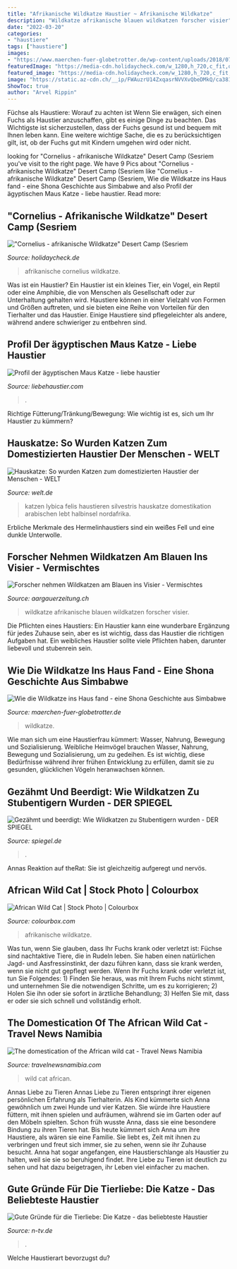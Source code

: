 ```yaml
---
title: "Afrikanische Wildkatze Haustier ~ Afrikanische Wildkatze"
description: "Wildkatze afrikanische blauen wildkatzen forscher visier"
date: "2022-03-20"
categories:
- "haustiere"
tags: ["haustiere"]
images:
- "https://www.maerchen-fuer-globetrotter.de/wp-content/uploads/2018/07/640px-AfricanWildCat.jpg"
featuredImage: "https://media-cdn.holidaycheck.com/w_1280,h_720,c_fit,q_auto,f_auto/ugc/images/ce0c8049-e59f-3429-87b8-392845eee06e"
featured_image: "https://media-cdn.holidaycheck.com/w_1280,h_720,c_fit,q_auto,f_auto/ugc/images/ce0c8049-e59f-3429-87b8-392845eee06e"
image: "https://static.az-cdn.ch/__ip/FWAuzrU14ZxqasrNVVXvQbeDMkQ/ca381f1618c00dcaa9a6cfb8b680251da633b600/n-large-16x9-far"
ShowToc: true
author: "Arvel Rippin"
---
```



Füchse als Haustiere: Worauf zu achten ist
Wenn Sie erwägen, sich einen Fuchs als Haustier anzuschaffen, gibt es einige Dinge zu beachten. Das Wichtigste ist sicherzustellen, dass der Fuchs gesund ist und bequem mit Ihnen leben kann. Eine weitere wichtige Sache, die es zu berücksichtigen gilt, ist, ob der Fuchs gut mit Kindern umgehen wird oder nicht.

	

		
looking for &quot;Cornelius - afrikanische Wildkatze&quot; Desert Camp (Sesriem you've visit to the right page. We have 9 Pics about &quot;Cornelius - afrikanische Wildkatze&quot; Desert Camp (Sesriem like &quot;Cornelius - afrikanische Wildkatze&quot; Desert Camp (Sesriem, Wie die Wildkatze ins Haus fand - eine Shona Geschichte aus Simbabwe and also Profil der ägyptischen Maus Katze - liebe haustier. Read more:
		
    
## &quot;Cornelius - Afrikanische Wildkatze&quot; Desert Camp (Sesriem

<img loading=lazy src="https://media-cdn.holidaycheck.com/w_1280,h_720,c_fit,q_auto,f_auto/ugc/images/ce0c8049-e59f-3429-87b8-392845eee06e" onerror="this.onerror=null;this.src='https://tse3.mm.bing.net/th?id=OIP.I4MBd1hbJ7FudECvHsdLygHaE8&amp;pid=15.1';" alt="&quot;Cornelius - afrikanische Wildkatze&quot; Desert Camp (Sesriem">

_Source: holidaycheck.de_

>afrikanische cornelius wildkatze. 

	

Was ist ein Haustier?
Ein Haustier ist ein kleines Tier, ein Vogel, ein Reptil oder eine Amphibie, die von Menschen als Gesellschaft oder zur Unterhaltung gehalten wird. Haustiere können in einer Vielzahl von Formen und Größen auftreten, und sie bieten eine Reihe von Vorteilen für den Tierhalter und das Haustier. Einige Haustiere sind pflegeleichter als andere, während andere schwieriger zu entbehren sind.

    
## Profil Der ägyptischen Maus Katze - Liebe Haustier

<img loading=lazy src="https://imgs.liebehaustier.com/imgs/cat-impersonating-meerkat-148989133-5a78de1ec67335003733a8e7.jpg" onerror="this.onerror=null;this.src='https://tse3.mm.bing.net/th?id=OIP.DP27NQmgIx4vlYP_uHAGFAHaGm&amp;pid=15.1';" alt="Profil der ägyptischen Maus Katze - liebe haustier">

_Source: liebehaustier.com_

>. 

	

Richtige Fütterung/Tränkung/Bewegung: Wie wichtig ist es, sich um Ihr Haustier zu kümmern?

    
## Hauskatze: So Wurden Katzen Zum Domestizierten Haustier Der Menschen - WELT

<img loading=lazy src="https://img.welt.de/img/kmpkt/mobile211634469/2392503217-ci102l-w1024/Botswana-Tuli-Block-portrait-of-African-wildcat.jpg" onerror="this.onerror=null;this.src='https://tse3.mm.bing.net/th?id=OIP.WVio-2jBs0SAjD8MHg_FAgHaHP&amp;pid=15.1';" alt="Hauskatze: So wurden Katzen zum domestizierten Haustier der Menschen - WELT">

_Source: welt.de_

>katzen lybica felis haustieren silvestris hauskatze domestikation arabischen lebt halbinsel nordafrika. 

	

Erbliche Merkmale des Hermelinhaustiers sind ein weißes Fell und eine dunkle Unterwolle.

    
## Forscher Nehmen Wildkatzen Am Blauen Ins Visier - Vermischtes

<img loading=lazy src="https://static.az-cdn.ch/__ip/FWAuzrU14ZxqasrNVVXvQbeDMkQ/ca381f1618c00dcaa9a6cfb8b680251da633b600/n-large-16x9-far" onerror="this.onerror=null;this.src='https://tse4.mm.bing.net/th?id=OIP.kgP0F5AGrI1nkL5dkXq2zQHaEK&amp;pid=15.1';" alt="Forscher nehmen Wildkatzen am Blauen ins Visier - Vermischtes">

_Source: aargauerzeitung.ch_

>wildkatze afrikanische blauen wildkatzen forscher visier. 

	

Die Pflichten eines Haustiers:
Ein Haustier kann eine wunderbare Ergänzung für jedes Zuhause sein, aber es ist wichtig, dass das Haustier die richtigen Aufgaben hat. Ein weibliches Haustier sollte viele Pflichten haben, darunter liebevoll und stubenrein sein.

    
## Wie Die Wildkatze Ins Haus Fand - Eine Shona Geschichte Aus Simbabwe

<img loading=lazy src="https://www.maerchen-fuer-globetrotter.de/wp-content/uploads/2018/07/640px-AfricanWildCat.jpg" onerror="this.onerror=null;this.src='https://tse1.mm.bing.net/th?id=OIP.wn7IVlCxp5KinEiuG-LjBwHaFj&amp;pid=15.1';" alt="Wie die Wildkatze ins Haus fand - eine Shona Geschichte aus Simbabwe">

_Source: maerchen-fuer-globetrotter.de_

>wildkatze. 

	

Wie man sich um eine Haustierfrau kümmert: Wasser, Nahrung, Bewegung und Sozialisierung.
Weibliche Heimvögel brauchen Wasser, Nahrung, Bewegung und Sozialisierung, um zu gedeihen. Es ist wichtig, diese Bedürfnisse während ihrer frühen Entwicklung zu erfüllen, damit sie zu gesunden, glücklichen Vögeln heranwachsen können.

    
## Gezähmt Und Beerdigt: Wie Wildkatzen Zu Stubentigern Wurden - DER SPIEGEL

<img loading=lazy src="https://cdn.prod.www.spiegel.de/images/a0231584-0001-0005-0000-000000343912_w346_r0.8238095238095238_fpx50_fpy58.34.jpg" onerror="this.onerror=null;this.src='https://tse3.mm.bing.net/th?id=OIP.Nb5w6P0uVrJIZMguA4m-ogAAAA&amp;pid=15.1';" alt="Gezähmt und beerdigt: Wie Wildkatzen zu Stubentigern wurden - DER SPIEGEL">

_Source: spiegel.de_

>. 

	

Annas Reaktion auf theRat: Sie ist gleichzeitig aufgeregt und nervös.

    
## African Wild Cat | Stock Photo | Colourbox

<img loading=lazy src="https://d2gg9evh47fn9z.cloudfront.net/800px_COLOURBOX3544709.jpg" onerror="this.onerror=null;this.src='https://tse2.mm.bing.net/th?id=OIP.4MTC2hC4oJQllpM_GP-9BQHaJv&amp;pid=15.1';" alt="African Wild Cat | Stock Photo | Colourbox">

_Source: colourbox.com_

>afrikanische wildkatze. 

	

Was tun, wenn Sie glauben, dass Ihr Fuchs krank oder verletzt ist:
Füchse sind nachtaktive Tiere, die in Rudeln leben. Sie haben einen natürlichen Jagd- und Aasfressinstinkt, der dazu führen kann, dass sie krank werden, wenn sie nicht gut gepflegt werden. Wenn Ihr Fuchs krank oder verletzt ist, tun Sie Folgendes: 1) Finden Sie heraus, was mit Ihrem Fuchs nicht stimmt, und unternehmen Sie die notwendigen Schritte, um es zu korrigieren; 2) Holen Sie ihn oder sie sofort in ärztliche Behandlung; 3) Helfen Sie mit, dass er oder sie sich schnell und vollständig erholt.

    
## The Domestication Of The African Wild Cat - Travel News Namibia

<img loading=lazy src="http://www.travelnewsnamibia.com/wp-content/uploads/Africa-026.jpg" onerror="this.onerror=null;this.src='https://tse4.mm.bing.net/th?id=OIP.JbKa6MW6ezaWLJo9t0JeYQHaDF&amp;pid=15.1';" alt="The domestication of the African wild cat - Travel News Namibia">

_Source: travelnewsnamibia.com_

>wild cat african. 

	

Annas Liebe zu Tieren
Annas Liebe zu Tieren entspringt ihrer eigenen persönlichen Erfahrung als Tierhalterin. Als Kind kümmerte sich Anna gewöhnlich um zwei Hunde und vier Katzen. Sie würde ihre Haustiere füttern, mit ihnen spielen und aufräumen, während sie im Garten oder auf den Möbeln spielten. Schon früh wusste Anna, dass sie eine besondere Bindung zu ihren Tieren hat.
Bis heute kümmert sich Anna um ihre Haustiere, als wären sie eine Familie. Sie liebt es, Zeit mit ihnen zu verbringen und freut sich immer, sie zu sehen, wenn sie ihr Zuhause besucht. Anna hat sogar angefangen, eine Haustierschlange als Haustier zu halten, weil sie sie so beruhigend findet. Ihre Liebe zu Tieren ist deutlich zu sehen und hat dazu beigetragen, ihr Leben viel einfacher zu machen.

    
## Gute Gründe Für Die Tierliebe: Die Katze - Das Beliebteste Haustier

<img loading=lazy src="https://apps-cloud.n-tv.de/img/18711941-1533620981000/o/1536/1536/imago65774038h.jpg" onerror="this.onerror=null;this.src='https://tse2.mm.bing.net/th?id=OIP.NV-46KGYkkhhwaKKxpA-5QHaE8&amp;pid=15.1';" alt="Gute Gründe für die Tierliebe: Die Katze - das beliebteste Haustier">

_Source: n-tv.de_

>. 

	

Welche Haustierart bevorzugst du?

